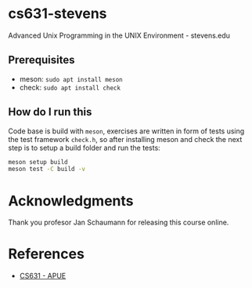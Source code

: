 # cs631-stevens
Advanced Unix Programming in the UNIX Environment  - stevens.edu

## Prerequisites
 - meson: `sudo apt install meson`
 - check: `sudo apt install check`

## How do I run this

Code base is build with `meson`, exercises are written in form of tests using
the test framework `check.h`, so after installing meson and check the next step is to setup a build folder and run the tests:

``` sh
meson setup build
meson test -C build -v
```

# Acknowledgments

Thank you profesor Jan Schaumann for releasing this course online.

# References

- [CS631 - APUE](https://stevens.netmeister.org/631/)
